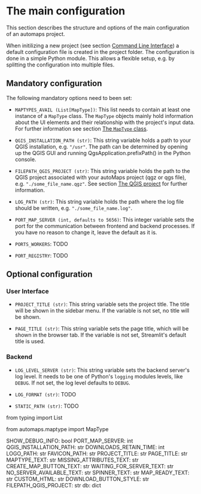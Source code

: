 # The main configuration

This section describes the structure and options of the main configuration of an 
automaps project.

When initilizing a new project (see section [Command Line Interface](cli.md))
a default configuration file is created in the project folder. The configuration is done
in a simple Python module. This allows a flexible setup, e.g. by splitting the 
configuration into multiple files.

## Mandatory configuration

The following mandatory options need to been set:

* `MAPTYPES_AVAIL (List[MapType])`: This list needs to contain at least one instance of
a `MapType` class. The `MapType` objects mainly hold information about the UI elements
and their relationship with the project's input data. For further information see 
section [The `MapType` class](map_type.md).

* `QGIS_INSTALLATION_PATH (str)`: This string variable holds a path to your QGIS installation, e.g. `"/usr"`. The path can be determined by opening up the QGIS GUI and 
running QgsApplication.prefixPath() in the Python console.

* `FILEPATH_QGIS_PROJECT (str)`: This string variable holds the path to the QGIS 
project associated with your autoMaps project (qgz or qgs file), e.g.
`"./some_file_name.qgz"`. See section [The QGIS project](qgis_project.md)
for further information.

* `LOG_PATH (str)`: This string variable holds the path where the log file should be 
written, e.g. `"./some_file_name.log"`.

* `PORT_MAP_SERVER (int, defaults to 5656)`: This integer variable sets the port for
the communication between frontend and backend processes. If you have no reason to 
change it, leave the default as it is.

* `PORTS_WORKERS`: TODO

* `PORT_REGISTRY`: TODO

## Optional configuration
### User Interface
* `PROJECT_TITLE (str)`: This string variable sets the project title. The title will be
shown in the sidebar menu. If the variable is not set, no title will be shown.

* `PAGE_TITLE (str)`: This string variable sets the page title, which will be shown in
the browser tab. If the variable is not set, Streamlit's default title is used.

### Backend

* `LOG_LEVEL_SERVER (str)`: This string variable sets the backend server's log level.
It needs to be one of Python's `logging` modules levels, like `DEBUG`. If not set,
the log level defaults to `DEBUG`.

* `LOG_FORMAT (str)`: TODO

* `STATIC_PATH (str)`: TODO


from typing import List

from automaps.maptype import MapType

SHOW_DEBUG_INFO: bool
PORT_MAP_SERVER: int
QGIS_INSTALLATION_PATH: str
DOWNLOADS_RETAIN_TIME: int
LOGO_PATH: str
FAVICON_PATH: str
PROJECT_TITLE: str
PAGE_TITLE: str
MAPTYPE_TEXT: str
MISSING_ATTRIBUTES_TEXT: str
CREATE_MAP_BUTTON_TEXT: str
WAITING_FOR_SERVER_TEXT: str
NO_SERVER_AVAILABLE_TEXT: str
SPINNER_TEXT: str
MAP_READY_TEXT: str
CUSTOM_HTML: str
DOWNLOAD_BUTTON_STYLE: str
FILEPATH_QGIS_PROJECT: str
db: dict